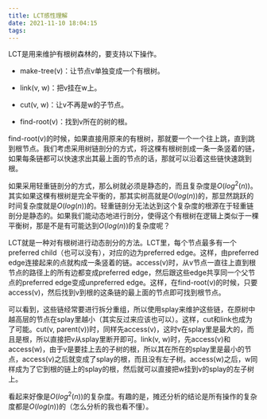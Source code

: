 ```yaml
---
title: LCT感性理解
date: 2021-11-10 18:04:15
tags:
---
```


LCT是用来维护有根树森林的，要支持以下操作。

- make-tree(v)：让节点v单独变成一个有根树。

- link(v, w)：把v挂在w上。

- cut(v, w)：让v不再是w的子节点。

- find-root(v)：找到v所在的树的根。

find-root(v)的时候，如果直接用原来的有根树，那就要一个一个往上跳，直到跳到根节点。我们考虑采用树链剖分的方式，将这棵有根树剖成一条一条竖着的链，如果每条链都可以快速求出其最上面的节点的话，那就可以沿着这些链快速跳到根。

如果采用轻重链剖分的方式，那么树就必须是静态的，而且复杂度是$O(log^2(n))$。其实如果这棵有根树是完全平衡的，那其实树高就是$O(log(n))$的，那显然跳跃的时间复杂度就是$O(log(n))$的。轻重链剖分无法达到这个复杂度的根源在于轻重链剖分是静态的。如果我们能动态地进行剖分，使得这个有根树在逻辑上类似于一棵平衡树，那是不是有可能达到$O(log(n))$的复杂度呢？

LCT就是一种对有根树进行动态剖分的方法。LCT里，每个节点最多有一个preferred child（也可以没有），对应的边为preferred edge。这样，由preferred edge连接起来的点就构成一条竖着的链。access(v)时，从v节点一直往上直到根节点的路径上的所有边都变成preferred edge，然后跟这些edge共享同一个父节点的preferred edge变成unpreferred edge。这样，在find-root(v)的时候，只要access(v)，然后找到v到根的这条链的最上面的节点即可找到根节点。

可以看到，这些链经常要进行拆分重组，所以使用splay来维护这些链，在原树中越高层的节点在splay里越小（其实反过来应该也可以）。这样，cut和link也成为了可能。cut(v, parent(v))时，同样先access(v)，这时v在splay里是最大的，而且是根，所以直接把v从splay里断开即可。link(v, w)时，先access(v)和access(w)，由于v是要挂上去的子树的根，所以其在所在的splay里是最小的节点，access(v)之后就变成了splay的根，而且没有左子树。access(w)之后，w同样成为了它到根的链上的splay的根，然后就可以直接把w挂到v的splay的左子树上。

看起来好像是$O(log^2(n))$的复杂度。有趣的是，摊还分析的结论是所有操作的复杂度都是$O(log(n))$的（怎么分析的我也看不懂）。
